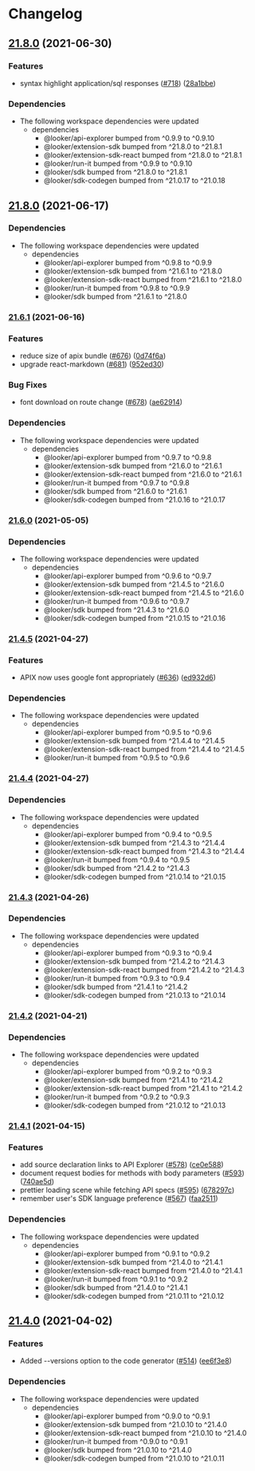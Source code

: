 # Changelog

## [21.8.0](https://www.github.com/looker-open-source/sdk-codegen/compare/extension-api-explorer-v21.8.0...extension-api-explorer-v21.8.0) (2021-06-30)


### Features

* syntax highlight application/sql responses ([#718](https://www.github.com/looker-open-source/sdk-codegen/issues/718)) ([28a1bbe](https://www.github.com/looker-open-source/sdk-codegen/commit/28a1bbedb04f500a12e2c5a0fe304919139e6638))


### Dependencies

* The following workspace dependencies were updated
  * dependencies
    * @looker/api-explorer bumped from ^0.9.9 to ^0.9.10
    * @looker/extension-sdk bumped from ^21.8.0 to ^21.8.1
    * @looker/extension-sdk-react bumped from ^21.8.0 to ^21.8.1
    * @looker/run-it bumped from ^0.9.9 to ^0.9.10
    * @looker/sdk bumped from ^21.8.0 to ^21.8.1
    * @looker/sdk-codegen bumped from ^21.0.17 to ^21.0.18

## [21.8.0](https://www.github.com/looker-open-source/sdk-codegen/compare/extension-api-explorer-v21.6.1...extension-api-explorer-v21.8.0) (2021-06-17)


### Dependencies

* The following workspace dependencies were updated
  * dependencies
    * @looker/api-explorer bumped from ^0.9.8 to ^0.9.9
    * @looker/extension-sdk bumped from ^21.6.1 to ^21.8.0
    * @looker/extension-sdk-react bumped from ^21.6.1 to ^21.8.0
    * @looker/run-it bumped from ^0.9.8 to ^0.9.9
    * @looker/sdk bumped from ^21.6.1 to ^21.8.0

### [21.6.1](https://www.github.com/looker-open-source/sdk-codegen/compare/extension-api-explorer-v21.6.0...extension-api-explorer-v21.6.1) (2021-06-16)


### Features

* reduce size of apix bundle ([#676](https://www.github.com/looker-open-source/sdk-codegen/issues/676)) ([0d74f6a](https://www.github.com/looker-open-source/sdk-codegen/commit/0d74f6a7814b509416a9d2558c16439a4859b543))
* upgrade react-markdown ([#681](https://www.github.com/looker-open-source/sdk-codegen/issues/681)) ([952ed30](https://www.github.com/looker-open-source/sdk-codegen/commit/952ed305347e591154413171d73cc648d3f597c5))


### Bug Fixes

* font download on route change ([#678](https://www.github.com/looker-open-source/sdk-codegen/issues/678)) ([ae62914](https://www.github.com/looker-open-source/sdk-codegen/commit/ae62914faa2e93d5523ddc82973f23df2992ea2f))


### Dependencies

* The following workspace dependencies were updated
  * dependencies
    * @looker/api-explorer bumped from ^0.9.7 to ^0.9.8
    * @looker/extension-sdk bumped from ^21.6.0 to ^21.6.1
    * @looker/extension-sdk-react bumped from ^21.6.0 to ^21.6.1
    * @looker/run-it bumped from ^0.9.7 to ^0.9.8
    * @looker/sdk bumped from ^21.6.0 to ^21.6.1
    * @looker/sdk-codegen bumped from ^21.0.16 to ^21.0.17

### [21.6.0](https://www.github.com/looker-open-source/sdk-codegen/compare/extension-api-explorer-v21.4.5...extension-api-explorer-v21.6.0) (2021-05-05)


### Dependencies

* The following workspace dependencies were updated
  * dependencies
    * @looker/api-explorer bumped from ^0.9.6 to ^0.9.7
    * @looker/extension-sdk bumped from ^21.4.5 to ^21.6.0
    * @looker/extension-sdk-react bumped from ^21.4.5 to ^21.6.0
    * @looker/run-it bumped from ^0.9.6 to ^0.9.7
    * @looker/sdk bumped from ^21.4.3 to ^21.6.0
    * @looker/sdk-codegen bumped from ^21.0.15 to ^21.0.16

### [21.4.5](https://www.github.com/looker-open-source/sdk-codegen/compare/extension-api-explorer-v21.4.4...extension-api-explorer-v21.4.5) (2021-04-27)


### Features

* APIX now uses google font appropriately ([#636](https://www.github.com/looker-open-source/sdk-codegen/issues/636)) ([ed932d6](https://www.github.com/looker-open-source/sdk-codegen/commit/ed932d6744fd3c102bfff7417643667bb57aee00))


### Dependencies

* The following workspace dependencies were updated
  * dependencies
    * @looker/api-explorer bumped from ^0.9.5 to ^0.9.6
    * @looker/extension-sdk bumped from ^21.4.4 to ^21.4.5
    * @looker/extension-sdk-react bumped from ^21.4.4 to ^21.4.5
    * @looker/run-it bumped from ^0.9.5 to ^0.9.6

### [21.4.4](https://www.github.com/looker-open-source/sdk-codegen/compare/extension-api-explorer-v21.4.3...extension-api-explorer-v21.4.4) (2021-04-27)


### Dependencies

* The following workspace dependencies were updated
  * dependencies
    * @looker/api-explorer bumped from ^0.9.4 to ^0.9.5
    * @looker/extension-sdk bumped from ^21.4.3 to ^21.4.4
    * @looker/extension-sdk-react bumped from ^21.4.3 to ^21.4.4
    * @looker/run-it bumped from ^0.9.4 to ^0.9.5
    * @looker/sdk bumped from ^21.4.2 to ^21.4.3
    * @looker/sdk-codegen bumped from ^21.0.14 to ^21.0.15

### [21.4.3](https://www.github.com/looker-open-source/sdk-codegen/compare/extension-api-explorer-v21.4.2...extension-api-explorer-v21.4.3) (2021-04-26)


### Dependencies

* The following workspace dependencies were updated
  * dependencies
    * @looker/api-explorer bumped from ^0.9.3 to ^0.9.4
    * @looker/extension-sdk bumped from ^21.4.2 to ^21.4.3
    * @looker/extension-sdk-react bumped from ^21.4.2 to ^21.4.3
    * @looker/run-it bumped from ^0.9.3 to ^0.9.4
    * @looker/sdk bumped from ^21.4.1 to ^21.4.2
    * @looker/sdk-codegen bumped from ^21.0.13 to ^21.0.14

### [21.4.2](https://www.github.com/looker-open-source/sdk-codegen/compare/extension-api-explorer-v21.4.1...extension-api-explorer-v21.4.2) (2021-04-21)


### Dependencies

* The following workspace dependencies were updated
  * dependencies
    * @looker/api-explorer bumped from ^0.9.2 to ^0.9.3
    * @looker/extension-sdk bumped from ^21.4.1 to ^21.4.2
    * @looker/extension-sdk-react bumped from ^21.4.1 to ^21.4.2
    * @looker/run-it bumped from ^0.9.2 to ^0.9.3
    * @looker/sdk-codegen bumped from ^21.0.12 to ^21.0.13

### [21.4.1](https://www.github.com/looker-open-source/sdk-codegen/compare/extension-api-explorer-v21.4.0...extension-api-explorer-v21.4.1) (2021-04-15)


### Features

* add source declaration links to API Explorer ([#578](https://www.github.com/looker-open-source/sdk-codegen/issues/578)) ([ce0e588](https://www.github.com/looker-open-source/sdk-codegen/commit/ce0e588787bdbc2e8ca4aadd44c31dc3ba1a0ef1))
* document request bodies for methods with body parameters ([#593](https://www.github.com/looker-open-source/sdk-codegen/issues/593)) ([740ae5d](https://www.github.com/looker-open-source/sdk-codegen/commit/740ae5d89aa701b29bf225cf61f9a87de0907ef7))
* prettier loading scene while fetching API specs ([#595](https://www.github.com/looker-open-source/sdk-codegen/issues/595)) ([678297c](https://www.github.com/looker-open-source/sdk-codegen/commit/678297c91f1a922bc8e6858541064f3eea5e1a7c))
* remember user's SDK language preference ([#567](https://www.github.com/looker-open-source/sdk-codegen/issues/567)) ([faa2511](https://www.github.com/looker-open-source/sdk-codegen/commit/faa25113d87072875ec5fb718da7eb10e0a518e4))


### Dependencies

* The following workspace dependencies were updated
  * dependencies
    * @looker/api-explorer bumped from ^0.9.1 to ^0.9.2
    * @looker/extension-sdk bumped from ^21.4.0 to ^21.4.1
    * @looker/extension-sdk-react bumped from ^21.4.0 to ^21.4.1
    * @looker/run-it bumped from ^0.9.1 to ^0.9.2
    * @looker/sdk bumped from ^21.4.0 to ^21.4.1
    * @looker/sdk-codegen bumped from ^21.0.11 to ^21.0.12

## [21.4.0](https://www.github.com/looker-open-source/sdk-codegen/compare/extension-api-explorer-v21.0.10...extension-api-explorer-v21.4.0) (2021-04-02)


### Features

* Added --versions option to the code generator ([#514](https://www.github.com/looker-open-source/sdk-codegen/issues/514)) ([ee6f3e8](https://www.github.com/looker-open-source/sdk-codegen/commit/ee6f3e8f55e300df1a75c9be89b47f067bc08dee))



### Dependencies

* The following workspace dependencies were updated
  * dependencies
    * @looker/api-explorer bumped from ^0.9.0 to ^0.9.1
    * @looker/extension-sdk bumped from ^21.0.10 to ^21.4.0
    * @looker/extension-sdk-react bumped from ^21.0.10 to ^21.4.0
    * @looker/run-it bumped from ^0.9.0 to ^0.9.1
    * @looker/sdk bumped from ^21.0.10 to ^21.4.0
    * @looker/sdk-codegen bumped from ^21.0.10 to ^21.0.11